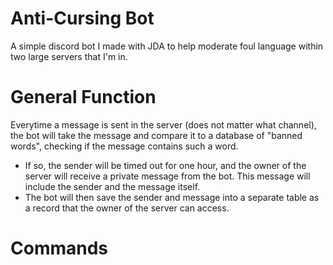# Anti-Cursing Bot
A simple discord bot I made with JDA to help moderate foul language within two large servers that I'm in. 

# General Function
Everytime a message is sent in the server (does not matter what channel), the bot will take the message and compare it to a database of "banned words", checking if the message contains such a word. 

- If so, the sender will be timed out for one hour, and the owner of the server will receive a private message from the bot. This message will include the sender and the message itself.
- The bot will then save the sender and message into a separate table as a record that the owner of the server can access.

# Commands
